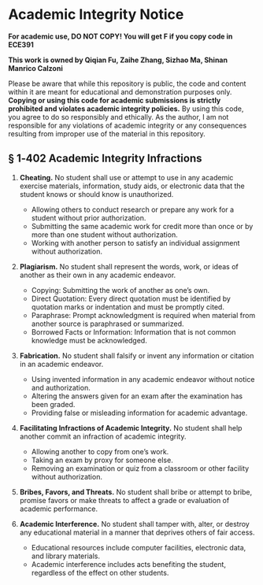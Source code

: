 # Academic Integrity Notice

**For academic use, DO NOT COPY! You will get F if you copy code in ECE391** 

**This work is owned by Qiqian Fu, Zaihe Zhang, Sizhao Ma, Shinan Manrico Calzoni**

Please be aware that while this repository is public, the code and content within it are meant for educational and demonstration purposes only. **Copying or using this code for academic submissions is strictly prohibited and violates academic integrity policies.** By using this code, you agree to do so responsibly and ethically. As the author, I am not responsible for any violations of academic integrity or any consequences resulting from improper use of the material in this repository.
## § 1‑402 Academic Integrity Infractions

1. **Cheating.** No student shall use or attempt to use in any academic exercise materials, information, study aids, or electronic data that the student knows or should know is unauthorized.
   - Allowing others to conduct research or prepare any work for a student without prior authorization.
   - Submitting the same academic work for credit more than once or by more than one student without authorization.
   - Working with another person to satisfy an individual assignment without authorization.

2. **Plagiarism.** No student shall represent the words, work, or ideas of another as their own in any academic endeavor.
   - Copying: Submitting the work of another as one’s own.
   - Direct Quotation: Every direct quotation must be identified by quotation marks or indentation and must be promptly cited.
   - Paraphrase: Prompt acknowledgment is required when material from another source is paraphrased or summarized.
   - Borrowed Facts or Information: Information that is not common knowledge must be acknowledged.

3. **Fabrication.** No student shall falsify or invent any information or citation in an academic endeavor.
   - Using invented information in any academic endeavor without notice and authorization.
   - Altering the answers given for an exam after the examination has been graded.
   - Providing false or misleading information for academic advantage.

4. **Facilitating Infractions of Academic Integrity.** No student shall help another commit an infraction of academic integrity.
   - Allowing another to copy from one’s work.
   - Taking an exam by proxy for someone else.
   - Removing an examination or quiz from a classroom or other facility without authorization.

5. **Bribes, Favors, and Threats.** No student shall bribe or attempt to bribe, promise favors or make threats to affect a grade or evaluation of academic performance.

6. **Academic Interference.** No student shall tamper with, alter, or destroy any educational material in a manner that deprives others of fair access.
   - Educational resources include computer facilities, electronic data, and library materials.
   - Academic interference includes acts benefiting the student, regardless of the effect on other students.
